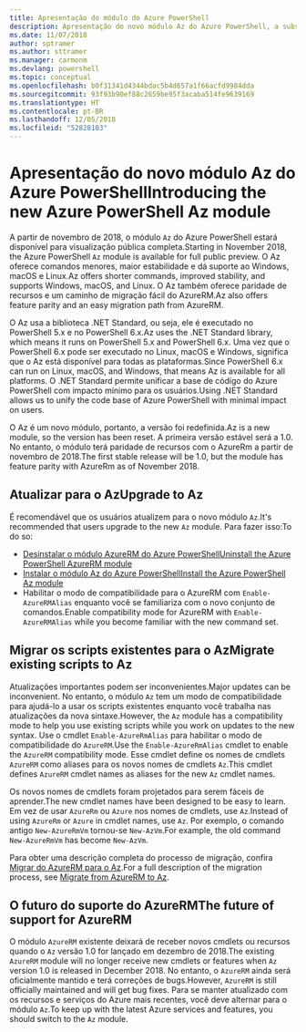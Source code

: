 ```yaml
---
title: Apresentação do módulo do Azure PowerShell
description: Apresentação do novo módulo Az do Azure PowerShell, a substituição pelo módulo AzureRM.
ms.date: 11/07/2018
author: sptramer
ms.author: sttramer
ms.manager: carmonm
ms.devlang: powershell
ms.topic: conceptual
ms.openlocfilehash: b0f31341d4344bdac5b4d657a1f66acfd9984dda
ms.sourcegitcommit: 93f93b90ef88c2659be95f3acaba514fe9639169
ms.translationtype: HT
ms.contentlocale: pt-BR
ms.lasthandoff: 12/05/2018
ms.locfileid: "52828103"
---
```

# <a name="introducing-the-new-azure-powershell-az-module"></a><span data-ttu-id="710fe-103">Apresentação do novo módulo Az do Azure PowerShell</span><span class="sxs-lookup"><span data-stu-id="710fe-103">Introducing the new Azure PowerShell Az module</span></span>

<span data-ttu-id="710fe-104">A partir de novembro de 2018, o módulo `Az` do Azure PowerShell estará disponível para visualização pública completa.</span><span class="sxs-lookup"><span data-stu-id="710fe-104">Starting in November 2018, the Azure PowerShell `Az` module is available for full public preview.</span></span>
<span data-ttu-id="710fe-105">O Az oferece comandos menores, maior estabilidade e dá suporte ao Windows, macOS e Linux.</span><span class="sxs-lookup"><span data-stu-id="710fe-105">Az offers shorter commands, improved stability, and supports Windows, macOS, and Linux.</span></span> <span data-ttu-id="710fe-106">O Az também oferece paridade de recursos e um caminho de migração fácil do AzureRM.</span><span class="sxs-lookup"><span data-stu-id="710fe-106">Az also offers feature parity and an easy migration path from AzureRM.</span></span>

<span data-ttu-id="710fe-107">O Az usa a biblioteca .NET Standard, ou seja, ele é executado no PowerShell 5.x e no PowerShell 6.x.</span><span class="sxs-lookup"><span data-stu-id="710fe-107">Az uses the .NET Standard library, which means it runs on PowerShell 5.x and PowerShell 6.x.</span></span>
<span data-ttu-id="710fe-108">Uma vez que o PowerShell 6.x pode ser executado no Linux, macOS e Windows, significa que o Az está disponível para todas as plataformas.</span><span class="sxs-lookup"><span data-stu-id="710fe-108">Since PowerShell 6.x can run on Linux, macOS, and Windows, that means Az is available for all platforms.</span></span>
<span data-ttu-id="710fe-109">O .NET Standard permite unificar a base de código do Azure PowerShell com impacto mínimo para os usuários.</span><span class="sxs-lookup"><span data-stu-id="710fe-109">Using .NET Standard allows us to unify the code base of Azure PowerShell with minimal impact on users.</span></span>

<span data-ttu-id="710fe-110">O Az é um novo módulo, portanto, a versão foi redefinida.</span><span class="sxs-lookup"><span data-stu-id="710fe-110">Az is a new module, so the version has been reset.</span></span> <span data-ttu-id="710fe-111">A primeira versão estável será a 1.0. No entanto, o módulo terá paridade de recursos com o AzureRm a partir de novembro de 2018.</span><span class="sxs-lookup"><span data-stu-id="710fe-111">The first stable release will be 1.0, but the module has feature parity with AzureRm as of November 2018.</span></span>

## <a name="upgrade-to-az"></a><span data-ttu-id="710fe-112">Atualizar para o Az</span><span class="sxs-lookup"><span data-stu-id="710fe-112">Upgrade to Az</span></span>

<span data-ttu-id="710fe-113">É recomendável que os usuários atualizem para o novo módulo `Az`.</span><span class="sxs-lookup"><span data-stu-id="710fe-113">It's recommended that users upgrade to the new `Az` module.</span></span> <span data-ttu-id="710fe-114">Para fazer isso:</span><span class="sxs-lookup"><span data-stu-id="710fe-114">To do so:</span></span>

* [<span data-ttu-id="710fe-115">Desinstalar o módulo AzureRM do Azure PowerShell</span><span class="sxs-lookup"><span data-stu-id="710fe-115">Uninstall the Azure PowerShell AzureRM module</span></span>](/powershell/azure/uninstall-azurerm-ps)
* [<span data-ttu-id="710fe-116">Instalar o módulo Az do Azure PowerShell</span><span class="sxs-lookup"><span data-stu-id="710fe-116">Install the Azure PowerShell Az module</span></span>](/powershell/azure/install-az-ps)
* <span data-ttu-id="710fe-117">Habilitar o modo de compatibilidade para o AzureRM com `Enable-AzureRMAlias` enquanto você se familiariza com o novo conjunto de comandos.</span><span class="sxs-lookup"><span data-stu-id="710fe-117">Enable compatibility mode for AzureRM with `Enable-AzureRMAlias` while you become familiar with the new command set.</span></span>

## <a name="migrate-existing-scripts-to-az"></a><span data-ttu-id="710fe-118">Migrar os scripts existentes para o Az</span><span class="sxs-lookup"><span data-stu-id="710fe-118">Migrate existing scripts to Az</span></span>

<span data-ttu-id="710fe-119">Atualizações importantes podem ser inconvenientes.</span><span class="sxs-lookup"><span data-stu-id="710fe-119">Major updates can be inconvenient.</span></span> <span data-ttu-id="710fe-120">No entanto, o módulo `Az` tem um modo de compatibilidade para ajudá-lo a usar os scripts existentes enquanto você trabalha nas atualizações da nova sintaxe.</span><span class="sxs-lookup"><span data-stu-id="710fe-120">However, the `Az` module has a compatibility mode to help you use existing scripts while you work on updates to the new syntax.</span></span> <span data-ttu-id="710fe-121">Use o cmdlet `Enable-AzureRmAlias` para habilitar o modo de compatibilidade do `AzureRM`.</span><span class="sxs-lookup"><span data-stu-id="710fe-121">Use the `Enable-AzureRmAlias` cmdlet to enable the `AzureRM` compatibility mode.</span></span> <span data-ttu-id="710fe-122">Esse cmdlet define os nomes de cmdlets `AzureRM` como aliases para os novos nomes de cmdlets `Az`.</span><span class="sxs-lookup"><span data-stu-id="710fe-122">This cmdlet defines `AzureRM` cmdlet names as aliases for the new `Az` cmdlet names.</span></span>

<span data-ttu-id="710fe-123">Os novos nomes de cmdlets foram projetados para serem fáceis de aprender.</span><span class="sxs-lookup"><span data-stu-id="710fe-123">The new cmdlet names have been designed to be easy to learn.</span></span> <span data-ttu-id="710fe-124">Em vez de usar `AzureRm` ou `Azure` nos nomes de cmdlets, use `Az`.</span><span class="sxs-lookup"><span data-stu-id="710fe-124">Instead of using `AzureRm` or `Azure` in cmdlet names, use `Az`.</span></span> <span data-ttu-id="710fe-125">Por exemplo, o comando antigo `New-AzureRmVm` tornou-se `New-AzVm`.</span><span class="sxs-lookup"><span data-stu-id="710fe-125">For example, the old command `New-AzureRmVm` has become `New-AzVm`.</span></span>

<span data-ttu-id="710fe-126">Para obter uma descrição completa do processo de migração, confira [Migrar do AzureRM para o Az](migrate-from-azurerm-to-az.md).</span><span class="sxs-lookup"><span data-stu-id="710fe-126">For a full description of the migration process, see [Migrate from AzureRM to Az](migrate-from-azurerm-to-az.md).</span></span>

## <a name="the-future-of-support-for-azurerm"></a><span data-ttu-id="710fe-127">O futuro do suporte do AzureRM</span><span class="sxs-lookup"><span data-stu-id="710fe-127">The future of support for AzureRM</span></span>

<span data-ttu-id="710fe-128">O módulo `AzureRM` existente deixará de receber novos cmdlets ou recursos quando o `Az` versão 1.0 for lançado em dezembro de 2018.</span><span class="sxs-lookup"><span data-stu-id="710fe-128">The existing `AzureRM` module will no longer receive new cmdlets or features when `Az` version 1.0 is released in December 2018.</span></span> <span data-ttu-id="710fe-129">No entanto, o `AzureRM` ainda será oficialmente mantido e terá correções de bugs.</span><span class="sxs-lookup"><span data-stu-id="710fe-129">However, `AzureRM` is still officially maintained and will get bug fixes.</span></span> <span data-ttu-id="710fe-130">Para se manter atualizado com os recursos e serviços do Azure mais recentes, você deve alternar para o módulo `Az`.</span><span class="sxs-lookup"><span data-stu-id="710fe-130">To keep up with the latest Azure services and features, you should switch to the `Az` module.</span></span>